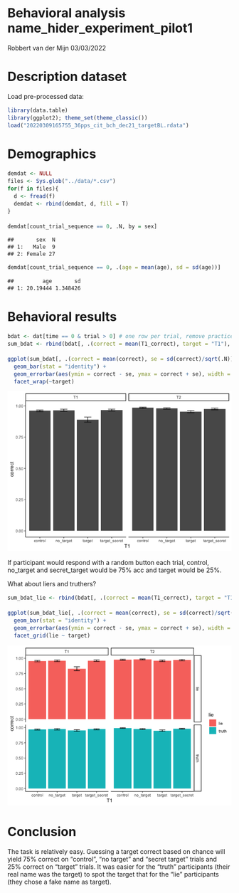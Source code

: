 Behavioral analysis name\_hider\_experiment\_pilot1
================
Robbert van der Mijn
03/03/2022

# Description dataset

Load pre-processed data:

``` r
library(data.table)
library(ggplot2); theme_set(theme_classic())
load("20220309165755_36pps_cit_bch_dec21_targetBL.rdata")
```

# Demographics

``` r
demdat <- NULL
files <- Sys.glob("../data/*.csv")
for(f in files){
  d <- fread(f)
  demdat <- rbind(demdat, d, fill = T)
}

demdat[count_trial_sequence == 0, .N, by = sex]
```

    ##       sex  N
    ## 1:   Male  9
    ## 2: Female 27

``` r
demdat[count_trial_sequence == 0, .(age = mean(age), sd = sd(age))]
```

    ##         age       sd
    ## 1: 20.19444 1.348426

# Behavioral results

``` r
bdat <- dat[time == 0 & trial > 0] # one row per trial, remove practice trials
sum_bdat <- rbind(bdat[, .(correct = mean(T1_correct), target = "T1"), by = .(subject_nr, T1)],  bdat[, .(correct = mean(T2_correct), target = "T2"), by = .(subject_nr, T1)])

ggplot(sum_bdat[, .(correct = mean(correct), se = sd(correct)/sqrt(.N)), by = .(T1, target)], aes(x = T1, y = correct)) +
  geom_bar(stat = "identity") +
  geom_errorbar(aes(ymin = correct - se, ymax = correct + se), width = .3) +
  facet_wrap(~target)
```

![](behavioral_analysis_files/figure-gfm/unnamed-chunk-3-1.png)<!-- -->

If participant would respond with a random button each trial, control,
no\_target and secret\_target would be 75% acc and target would be 25%.

What about liers and truthers?

``` r
sum_bdat_lie <- rbind(bdat[, .(correct = mean(T1_correct), target = "T1"), by = .(subject_nr, T1, lie)],  bdat[, .(correct = mean(T2_correct), target = "T2"), by = .(subject_nr, T1, lie)])

ggplot(sum_bdat_lie[, .(correct = mean(correct), se = sd(correct)/sqrt(.N)), by = .(lie, T1, target)], aes(x = T1, y = correct, fill = lie)) +
  geom_bar(stat = "identity") +
  geom_errorbar(aes(ymin = correct - se, ymax = correct + se), width = .3) +
  facet_grid(lie ~ target)
```

![](behavioral_analysis_files/figure-gfm/unnamed-chunk-4-1.png)<!-- -->

# Conclusion

The task is relatively easy. Guessing a target correct based on chance
will yield 75% correct on “control”, “no target” and “secret target”
trials and 25% correct on “target” trials. It was easier for the “truth”
participants (their real name was the target) to spot the target that
for the “lie” participants (they chose a fake name as target).
